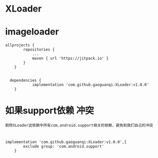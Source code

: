 # XLoader
# imageloader

```
allprojects {
		repositories {
			...
			maven { url 'https://jitpack.io' }
		}
	}
  
  
  dependencies {
	        implementation 'com.github.gaoguanqi:XLoader:v1.0.0'
	}
```
	
	
 # 如果support依赖 冲突 
 ```
 剔除XLoader这依赖中所有com.android.support相关的依赖，避免和我们自己的冲突
 ```
 #
```
implementation 'com.github.gaoguanqi:XLoader:v1.0.0',{
        exclude group: 'com.android.support'
    }
```

